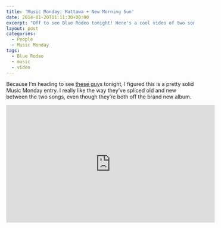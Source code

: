 ```yaml
---
title: 'Music Monday: Mattawa + New Morning Sun'
date: 2014-01-20T11:11:30+00:00
excerpt: "Off to see Blue Rodeo tonight! Here's a cool video of two songs from their new album."
layout: post
categories:
  - People
  - Music Monday
tags:
  - Blue Rodeo
  - music
  - video
---
```

Because I&#8217;m heading to see [these guy](https://tour.bluerodeo.com/)s tonight, I figured this is a pretty solid Music Monday entry. I really like the way they&#8217;ve spliced old and new between the two songs, even though they&#8217;re both off the brand new album.

<div class="video-container">
	<iframe width="560" height="315" src="https://www.youtube.com/embed/gxdnR6GdSTQ" frameborder="0" allowfullscreen></iframe>
</div>